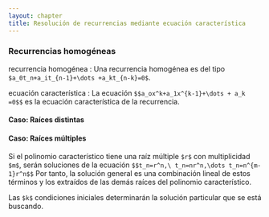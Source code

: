 ```yaml
---
layout: chapter
title: Resolución de recurrencias mediante ecuación característica
---
```


### Recurrencias homogéneas
recurrencia homogénea
 : Una recurrencia homogénea es del tipo `$a_0t_n+a_it_{n-1}+\dots +a_kt_{n-k}=0$`.

ecuación característica
 : La ecuación `$$a_ox^k+a_1x^{k-1}+\dots + a_k =0$$` es la ecuación característica de la recurrencia.

#### Caso: Raíces distintas

#### Caso: Raíces múltiples
Si el polinomio característico tiene una raíz múltiple `$r$` con multiplicidad `$m$`, serán soluciones de la ecuación `$$t_n=r^n,\ t_n=nr^n,\dots t_n=n^{m-1}r^n$$` Por tanto, la solución general es una combinación lineal de estos términos y los extraídos de las demás raíces del polinomio característico.

Las `$k$` condiciones iniciales determinarán la solución particular que se está buscando.